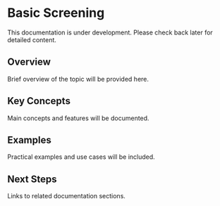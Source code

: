 # Basic Screening

This documentation is under development. Please check back later for detailed content.

## Overview

Brief overview of the topic will be provided here.

## Key Concepts

Main concepts and features will be documented.

## Examples

Practical examples and use cases will be included.

## Next Steps

Links to related documentation sections.
